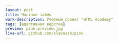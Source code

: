 ```yaml
---
layout: post
title: Частные займы
work-description: Учебный проект "HTML Academy"
tags: [адаптивная вёрстка]
preview: pink-preview.jpg
live-url: github.com/slavassh/pink
---
```


